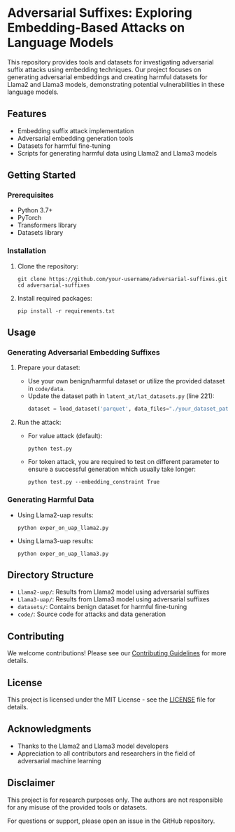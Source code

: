 # Adversarial Suffixes: Exploring Embedding-Based Attacks on Language Models

This repository provides tools and datasets for investigating adversarial suffix attacks using embedding techniques. Our project focuses on generating adversarial embeddings and creating harmful datasets for Llama2 and Llama3 models, demonstrating potential vulnerabilities in these language models.

## Features

- Embedding suffix attack implementation
- Adversarial embedding generation tools
- Datasets for harmful fine-tuning
- Scripts for generating harmful data using Llama2 and Llama3 models

## Getting Started

### Prerequisites

- Python 3.7+
- PyTorch
- Transformers library
- Datasets library

### Installation

1. Clone the repository:
   ```
   git clone https://github.com/your-username/adversarial-suffixes.git
   cd adversarial-suffixes
   ```

2. Install required packages:
   ```
   pip install -r requirements.txt
   ```

## Usage

### Generating Adversarial Embedding Suffixes

1. Prepare your dataset:
   - Use your own benign/harmful dataset or utilize the provided dataset in `code/data`.
   - Update the dataset path in `latent_at/lat_datasets.py` (line 221):
     ```python
     dataset = load_dataset('parquet', data_files="./your_dataset_path.parquet", split='train')
     ```

2. Run the attack:
   - For value attack (default):
     ```
     python test.py
     ```
   - For token attack, you are required to test on different parameter to ensure a successful generation which usually take longer:
     ```
     python test.py --embedding_constraint True
     ```

### Generating Harmful Data

- Using Llama2-uap results:
  ```
  python exper_on_uap_llama2.py
  ```

- Using Llama3-uap results:
  ```
  python exper_on_uap_llama3.py
  ```

## Directory Structure

- `Llama2-uap/`: Results from Llama2 model using adversarial suffixes
- `Llama3-uap/`: Results from Llama3 model using adversarial suffixes
- `datasets/`: Contains benign dataset for harmful fine-tuning
- `code/`: Source code for attacks and data generation

## Contributing

We welcome contributions! Please see our [Contributing Guidelines](CONTRIBUTING.md) for more details.

## License

This project is licensed under the MIT License - see the [LICENSE](LICENSE) file for details.

## Acknowledgments

- Thanks to the Llama2 and Llama3 model developers
- Appreciation to all contributors and researchers in the field of adversarial machine learning

## Disclaimer

This project is for research purposes only. The authors are not responsible for any misuse of the provided tools or datasets.

For questions or support, please open an issue in the GitHub repository.
